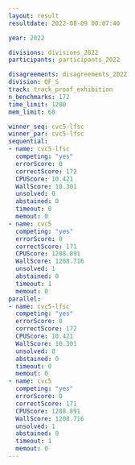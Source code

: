 ```yaml
---
layout: result
resultdate: 2022-08-09 00:07:40

year: 2022

divisions: divisions_2022
participants: participants_2022

disagreements: disagreements_2022
division: QF_S
track: track_proof_exhibition
n_benchmarks: 172
time_limit: 1200
mem_limit: 60

winner_seq: cvc5-lfsc
winner_par: cvc5-lfsc
sequential:
- name: cvc5-lfsc
  competing: "yes"
  errorScore: 0
  correctScore: 172
  CPUScore: 10.421
  WallScore: 10.301
  unsolved: 0
  abstained: 0
  timeout: 0
  memout: 0
- name: cvc5
  competing: "yes"
  errorScore: 0
  correctScore: 171
  CPUScore: 1208.891
  WallScore: 1208.716
  unsolved: 1
  abstained: 0
  timeout: 1
  memout: 0
parallel:
- name: cvc5-lfsc
  competing: "yes"
  errorScore: 0
  correctScore: 172
  CPUScore: 10.421
  WallScore: 10.301
  unsolved: 0
  abstained: 0
  timeout: 0
  memout: 0
- name: cvc5
  competing: "yes"
  errorScore: 0
  correctScore: 171
  CPUScore: 1208.891
  WallScore: 1208.716
  unsolved: 1
  abstained: 0
  timeout: 1
  memout: 0
---
```

